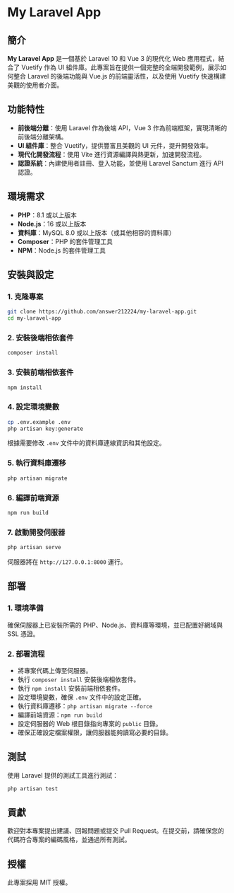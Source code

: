 # My Laravel App

## 簡介
**My Laravel App** 是一個基於 Laravel 10 和 Vue 3 的現代化 Web 應用程式，結合了 Vuetify 作為 UI 組件庫。此專案旨在提供一個完整的全端開發範例，展示如何整合 Laravel 的後端功能與 Vue.js 的前端靈活性，以及使用 Vuetify 快速構建美觀的使用者介面。

## 功能特性
- **前後端分離**：使用 Laravel 作為後端 API，Vue 3 作為前端框架，實現清晰的前後端分離架構。
- **UI 組件庫**：整合 Vuetify，提供豐富且美觀的 UI 元件，提升開發效率。
- **現代化開發流程**：使用 Vite 進行資源編譯與熱更新，加速開發流程。
- **認證系統**：內建使用者註冊、登入功能，並使用 Laravel Sanctum 進行 API 認證。

## 環境需求
- **PHP**：8.1 或以上版本
- **Node.js**：16 或以上版本
- **資料庫**：MySQL 8.0 或以上版本（或其他相容的資料庫）
- **Composer**：PHP 的套件管理工具
- **NPM**：Node.js 的套件管理工具

## 安裝與設定

### 1. 克隆專案
```bash
git clone https://github.com/answer212224/my-laravel-app.git
cd my-laravel-app
```

### 2. 安裝後端相依套件
```bash
composer install
```

### 3. 安裝前端相依套件
```bash
npm install
```

### 4. 設定環境變數
```bash
cp .env.example .env
php artisan key:generate
```
根據需要修改 `.env` 文件中的資料庫連線資訊和其他設定。

### 5. 執行資料庫遷移
```bash
php artisan migrate
```

### 6. 編譯前端資源
```bash
npm run build
```

### 7. 啟動開發伺服器
```bash
php artisan serve
```
伺服器將在 `http://127.0.0.1:8000` 運行。

## 部署

### 1. 環境準備
確保伺服器上已安裝所需的 PHP、Node.js、資料庫等環境，並已配置好網域與 SSL 憑證。

### 2. 部署流程
- 將專案代碼上傳至伺服器。
- 執行 `composer install` 安裝後端相依套件。
- 執行 `npm install` 安裝前端相依套件。
- 設定環境變數，確保 `.env` 文件中的設定正確。
- 執行資料庫遷移：`php artisan migrate --force`
- 編譯前端資源：`npm run build`
- 設定伺服器的 Web 根目錄指向專案的 `public` 目錄。
- 確保正確設定檔案權限，讓伺服器能夠讀寫必要的目錄。

## 測試
使用 Laravel 提供的測試工具進行測試：
```bash
php artisan test
```

## 貢獻
歡迎對本專案提出建議、回報問題或提交 Pull Request。在提交前，請確保您的代碼符合專案的編碼風格，並通過所有測試。

## 授權
此專案採用 MIT 授權。
